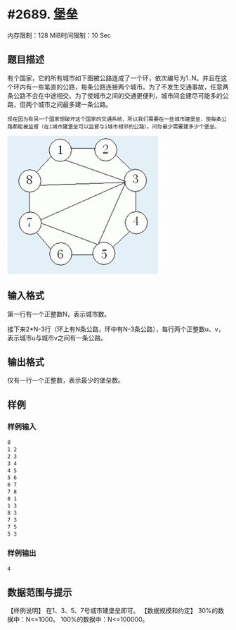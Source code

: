 # #2689. 堡垒

内存限制：128 MiB时间限制：10 Sec

## 题目描述

有个国家，它的所有城市如下图被公路连成了一个环，依次编号为1..N。并且在这个环内有一些笔直的公路，每条公路连接两个城市。为了不发生交通事故，任意两条公路不会在中途相交。为了使城市之间的交通更便利，城市间会建尽可能多的公路，但两个城市之间最多建一条公路。

    现在因为有另一个国家想破坏这个国家的交通系统，所以我们需要在一些城市建堡垒，使每条公路都能被监督（在i城市建堡垒可以监督与i城市相邻的公路）。问你最少需要建多少个堡垒。

![](upload/201204/aa.jpg)

## 输入格式

第一行有一个正整数N，表示城市数。

接下来2*N-3行（环上有N条公路，环中有N-3条公路），每行两个正整数u、v，表示城市u与城市v之间有一条公路。

## 输出格式

仅有一行一个正整数，表示最少的堡垒数。

## 样例

### 样例输入

    
    8
    1 2
    2 3
    3 4
    4 5
    5 6
    6 7
    7 8
    8 1
    1 3
    8 3
    7 3
    7 5
    5 3
    
    

### 样例输出

    
    4
    

## 数据范围与提示


【样例说明】
在1、3、5、7号城市建堡垒即可。
【数据规模和约定】
30%的数据中：N<=1000。
100%的数据中：N<=100000。
